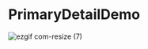 # PrimaryDetailDemo

![ezgif com-resize (7)](https://user-images.githubusercontent.com/45949734/225784321-fb753f60-4a58-4ea6-834e-2757a459dc99.gif)
